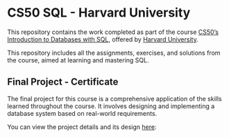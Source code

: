 # CS50 SQL - Harvard University

This repository contains the work completed as part of the course [CS50’s Introduction to Databases with SQL](https://cs50.harvard.edu/sql/2024/), offered by [Harvard University](https://pll.harvard.edu). 

This repository includes all the assignments, exercises, and solutions from the course, aimed at learning and mastering SQL.

## Final Project - Certificate
The final project for this course is a comprehensive application of the skills learned throughout the course. It involves designing and implementing a database system based on real-world requirements.

You can view the project details and its design [here](https://github.com/Xan007/CS50-SQL-Course/blob/master/Final%20Project/DESIGN.md): 
